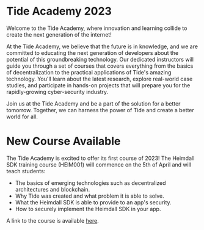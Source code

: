 # Tide Academy 2023
Welcome to the Tide Academy, where innovation and learning collide to create the next generation of the internet!

At the Tide Academy, we believe that the future is in knowledge, and we are committed to educating the next generation of developers about the potential of this groundbreaking technology. Our dedicated instructors will guide you through a set of courses that covers everything from the basics of decentralization to the practical applications of Tide's amazing technology. You'll learn about the latest research, explore real-world case studies, and participate in hands-on projects that will prepare you for the rapidly-growing cyber-security industry.

Join us at the Tide Academy and be a part of the solution for a better tomorrow. Together, we can harness the power of Tide and create a better world for all.

# New Course Available
The Tide Academy is excited to offer its first course of 2023! The Heimdall SDK training course (HEIM001) will commence on the 5th of April and will teach students:
- The basics of emerging technologies such as decentralized architectures and blockchain.
- Why Tide was created and what problem it is able to solve.
- What the Heimdall SDK is able to provide to an app's security.
- How to securely implement the Heimdall SDK in your app.

A link to the course is available [here](https://github.com/tide-foundation/TideAcademy/tree/main/HEIM001).

